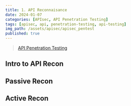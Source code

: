 ```yaml
---
title: 1. API Reconnaisance
date: 2024-01-07
categories: [APIsec, API Penetration Testing]
tags: [apisec, api, penetration-testing, api-testing]
img_path: /assets/apisec/apisec_pentest
published: true
---
```


> [API Penetration Testing](https://university.apisec.ai/products/api-penetration-testing)

## Intro to API Recon


## Passive Recon


## Active Recon